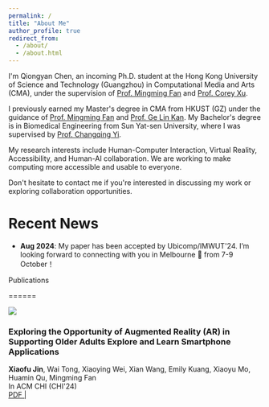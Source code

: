 ```yaml
---
permalink: /
title: "About Me"
author_profile: true
redirect_from: 
  - /about/
  - /about.html
---
```


I'm Qiongyan Chen, an incoming Ph.D. student at the Hong Kong University of Science and Technology (Guangzhou) in Computational Media and Arts (CMA), under the supervision of [Prof. Mingming Fan](https://www.mingmingfan.com/) and [Prof. Corey Xu](https://coreyxu.com/). 

I previously earned my Master's degree in CMA from HKUST (GZ) under the guidance of [Prof. Mingming Fan](https://www.mingmingfan.com/) and [Prof. Ge Lin Kan](https://facultyprofiles.hkust-gz.edu.cn/faculty-personal-page/KAN-GeLin/gelin). My Bachelor's degree is in Biomedical Engineering from Sun Yat-sen University, where I was supervised by [Prof. Changqing Yi](https://bme.sysu.edu.cn/teacher/teacher01/1409716.htm).

My research interests include Human-Computer Interaction, Virtual Reality, Accessibility, and Human-AI collaboration. We are working to make computing more accessible and usable to everyone.

Don't hesitate to contact me if you're interested in discussing my work or exploring collaboration opportunities.

Recent News
======
* **Aug 2024**: My paper has been accepted by Ubicomp/IMWUT'24. I’m looking forward to connecting with you in Melbourne 🐨 from 7-9 October！


Publications


======
<div class="pub">
      <div class="thumbnail">
        <img src="/images/500x300.png" />
      </div>
      <div class="publications">
       <div> 
        <h3>Exploring the Opportunity of Augmented Reality (AR) in Supporting Older Adults Explore and Learn Smartphone Applications</h3>
        </div>
        <div class="author"><b>Xiaofu Jin</b>, Wai Tong, Xiaoying Wei, Xian Wang, Emily Kuang, Xiaoyu Mo, Huamin Qu, Mingming Fan</div>
        <div>
        <span class="venue">In ACM CHI (CHI'24)
        </span>
        </div>
        <div><span class="venue"><a href="/_files/paper1.pdf">PDF  | </a></span></div>
      </div>
</div>


